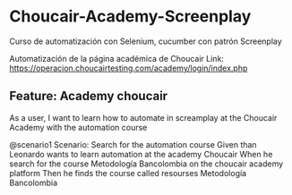 # Choucair-Academy-Screenplay
Curso de automatización con Selenium, cucumber con patrón Screenplay

Automatización de la página académica de Choucair
Link: https://operacion.choucairtesting.com/academy/login/index.php

## Feature: Academy choucair
  As a user, I want to learn how to automate in screamplay at the Choucair Academy with the automation course

  @scenario1
  Scenario: Search for the automation course
    Given than Leonardo wants to learn automation at the academy Choucair
    When he search for the course Metodología Bancolombia on the choucair academy platform
    Then he finds the course called resourses Metodología Bancolombia
